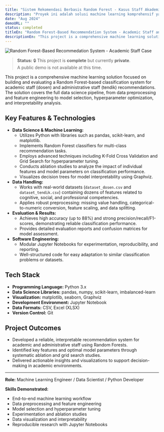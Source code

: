 ```yaml
---
title: "Sistem Rekomendasi Berbasis Random Forest - Kasus Staff Akademik dan Administrasi"
description: "Proyek ini adalah solusi machine learning komprehensif yang fokus pada membangun dan mengevaluasi sistem klasifikasi berbasis Random Forest untuk rekomendasi staff akademik (dosen) dan staff administrasi (tendik). Solusi ini mencakup seluruh pipeline data science, dari preprocessing data dan feature engineering hingga seleksi model, optimasi hyperparameter, dan analisis interpretabilitas."
date: "Aug 2024"
demoURL: ""
status: completed
titleEn: "Random Forest-Based Recommendation System - Academic Staff and Administrative Staff Case"
descriptionEn: "This project is a comprehensive machine learning solution focused on building and evaluating a Random Forest-based classification system for academic staff (dosen) and administrative staff (tendik) recommendations. The solution covers the full data science pipeline, from data preprocessing and feature engineering to model selection, hyperparameter optimization, and interpretability analysis."
---
```


![Random Forest-Based Recommedation System - Academic Staff Case](/random-forest-portfolio_visual.png)

> **Status:** 🔒 This project is **complete** but currently **private**.  
> A public demo is not available at this time.

This project is a comprehensive machine learning solution focused on building and evaluating a Random Forest-based classification system for academic staff (dosen) and administrative staff (tendik) recommendations. The solution covers the full data science pipeline, from data preprocessing and feature engineering to model selection, hyperparameter optimization, and interpretability analysis.

## Key Features & Technologies
- **Data Science & Machine Learning:**
  - Utilizes Python with libraries such as pandas, scikit-learn, and matplotlib.
  - Implements Random Forest classifiers for multi-class recommendation tasks.
  - Employs advanced techniques including K-Fold Cross Validation and Grid Search for hyperparameter tuning.
  - Conducts ablation studies to analyze the impact of individual features and model parameters on classification performance.
  - Visualizes decision trees for model interpretability using Graphviz.
- **Data Handling:**
  - Works with real-world datasets (`dataset_dosen.csv` and `dataset_tendik.csv`) containing dozens of features related to cognitive, social, and professional competencies.
  - Applies robust preprocessing: missing value handling, categorical-to-numeric conversion, feature scaling, and data splitting.
- **Evaluation & Results:**
  - Achieves high accuracy (up to 88%) and strong precision/recall/F1-scores, demonstrating reliable classification performance.
  - Provides detailed evaluation reports and confusion matrices for model assessment.
- **Software Engineering:**
  - Modular Jupyter Notebooks for experimentation, reproducibility, and reporting.
  - Well-structured code for easy adaptation to similar classification problems or datasets.

## Tech Stack
- **Programming Language:** Python 3.x
- **Data Science Libraries:** pandas, numpy, scikit-learn, imbalanced-learn
- **Visualization:** matplotlib, seaborn, Graphviz
- **Development Environment:** Jupyter Notebook
- **Data Formats:** CSV, Excel (XLSX)
- **Version Control:** Git

## Project Outcomes
- Developed a reliable, interpretable recommendation system for academic and administrative staff using Random Forests.
- Identified key features and optimal model parameters through systematic ablation and grid search studies.
- Delivered actionable insights and visualizations to support decision-making in academic environments.

---
**Role:** Machine Learning Engineer / Data Scientist / Python Developer

**Skills Demonstrated:**
- End-to-end machine learning workflow
- Data preprocessing and feature engineering
- Model selection and hyperparameter tuning
- Experimentation and ablation studies
- Data visualization and interpretability
- Reproducible research with Jupyter Notebooks